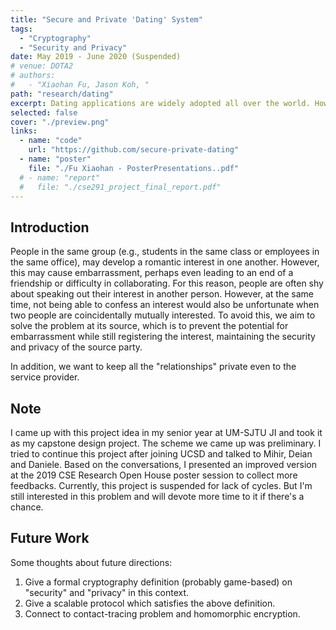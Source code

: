 ```yaml
---
title: "Secure and Private 'Dating' System"
tags:
  - "Cryptography"
  - "Security and Privacy"
date: May 2019 - June 2020 (Suspended)
# venue: DOTA2
# authors:
#   - "Xiaohan Fu, Jason Koh, "
path: "research/dating"
excerpt: Dating applications are widely adopted all over the world. However, most of them do not have a very good security and privacy guarantee. On one hand, who's confessing love to whom is not something secret to the service provider. On the other hand, if the target user B of user A refuses the request, severe embarrassment will be caused in between them. In this project, we aimed to tackle these two issues. We proposed a preliminary cryptography protocol for this and developed a WeChat MiniApp on top of this scheme. 
selected: false
cover: "./preview.png"
links:
  - name: "code"
    url: "https://github.com/secure-private-dating"
  - name: "poster"
    file: "./Fu Xiaohan - PosterPresentations..pdf"
  # - name: "report"
  #   file: "./cse291_project_final_report.pdf"
---
```


## Introduction

People in the same group (e.g., students in the same class or employees in the same office), may develop a
romantic interest in one another. However, this may cause embarrassment, perhaps even leading to an
end of a friendship or difficulty in collaborating. For this reason, people are often shy about speaking out
their interest in another person. However, at the same time, not being able to confess an interest would
also be unfortunate when two people are coincidentally mutually interested. To avoid this, we aim to
solve the problem at its source, which is to prevent the potential for embarrassment while still
registering the interest, maintaining the security and privacy of the source party.

In addition, we want to keep all the "relationships" private even to the service provider.

## Note

I came up with this project idea in my senior year at UM-SJTU JI and took it as my capstone design project. The scheme we came up was preliminary. I tried to continue this project after joining UCSD and talked to Mihir, Deian and Daniele. Based on the conversations, I presented an improved version at the 2019 CSE Research Open House poster session to collect more feedbacks. Currently, this project is suspended for lack of cycles. But I'm still interested in this problem and will devote more time to it if there's a chance.

## Future Work

Some thoughts about future directions:
1. Give a formal cryptography definition (probably game-based) on "security" and "privacy" in this context.
2. Give a scalable protocol which satisfies the above definition.
3. Connect to contact-tracing problem and homomorphic encryption.